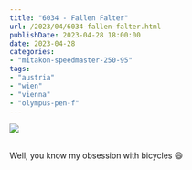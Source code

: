 ```yaml
---
title: "6034 - Fallen Falter"
url: /2023/04/6034-fallen-falter.html
publishDate: 2023-04-28 18:00:00
date: 2023-04-28
categories:
- "mitakon-speedmaster-250-95"
tags:
- "austria"
- "wien"
- "vienna"
- "olympus-pen-f"
---
```

<div class="container">
<div class="center"><a target="_blank" href="https://d25zfm9zpd7gm5.cloudfront.net/1200x1200/2019/20191229_135435_lr.jpg"><img class="webfeedsFeaturedVisual" src="https://d25zfm9zpd7gm5.cloudfront.net/0600x0600/2019/20191229_135435_lr.jpg" /></a></div>
</div>
<br />

Well, you know my obsession with bicycles :smile:
